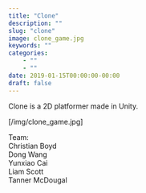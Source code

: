 ```yaml
---
title: "Clone"
description: ""
slug: "clone"
image: clone_game.jpg
keywords: ""
categories:
    - ""
    - ""
date: 2019-01-15T00:00:00-00:00
draft: false
---
```


Clone is a 2D platformer made in Unity.

[/img/clone_game.jpg]

Team:<br/>
Christian Boyd<br/>
Dong Wang<br/>
Yunxiao Cai<br/>
Liam Scott<br/>
Tanner McDougal
